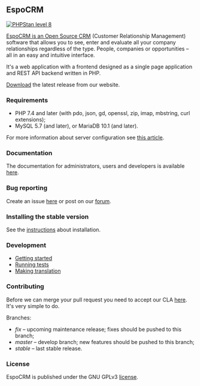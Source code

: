 ## EspoCRM

[![PHPStan level 8](https://img.shields.io/badge/PHPStan-level%208-brightgreen)](#espocrm)

[EspoCRM is an Open Source CRM](https://www.espocrm.com) (Customer Relationship Management) software that allows you to see, enter and evaluate all your company relationships regardless of the type. People, companies or opportunities – all in an easy and intuitive interface.

It's a web application with a frontend designed as a single page application and REST API backend written in PHP.

[Download](https://www.espocrm.com/download/) the latest release from our website.

### Requirements

* PHP 7.4 and later (with pdo, json, gd, openssl, zip, imap, mbstring, curl extensions);
* MySQL 5.7 (and later), or MariaDB 10.1 (and later).

For more information about server configuration see [this article](https://docs.espocrm.com/administration/server-configuration/).

### Documentation

The documentation for administrators, users and developers is available [here](https://docs.espocrm.com).

### Bug reporting

Create an issue [here](https://github.com/espocrm/espocrm/issues) or post on our [forum](http://forum.espocrm.com/forum/bug-reports).

### Installing the stable version

See the [instructions](https://docs.espocrm.com/administration/installation/) about installation.

### Development

* [Getting started](https://docs.espocrm.com/development/how-to-start)
* [Running tests](https://docs.espocrm.com/development/tests)
* [Making translation](https://docs.espocrm.com/development/translation)

### Contributing

Before we can merge your pull request you need to accept our CLA [here](https://github.com/espocrm/cla). It's very simple to do.

Branches:

* *fix* – upcoming maintenance release; fixes should be pushed to this branch;
* *master* – develop branch; new features should be pushed to this branch;
* *stable* – last stable release.

### License

EspoCRM is published under the GNU GPLv3 [license](https://raw.githubusercontent.com/espocrm/espocrm/master/LICENSE.txt).
